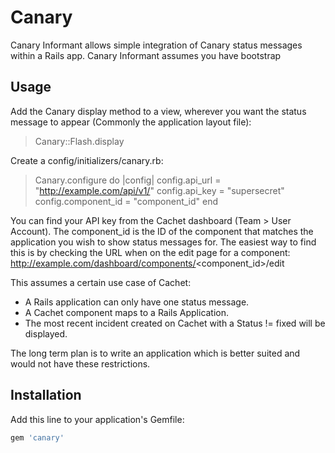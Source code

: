 # Canary
Canary Informant allows simple integration of Canary status messages within a Rails app.
Canary Informant assumes you have bootstrap

## Usage
Add the Canary display method to a view, wherever you want the status message to appear (Commonly the application layout file):
> Canary::Flash.display

Create a config/initializers/canary.rb:
> Canary.configure do |config|
>   config.api_url = "http://example.com/api/v1/"
>   config.api_key = "supersecret"
>   config.component_id = "component_id"
> end

You can find your API key from the Cachet dashboard (Team > User Account).
The component_id is the ID of the component that matches the application you wish to show status messages for. The easiest way to find this is by checking the URL when on the edit page for a component: http://example.com/dashboard/components/<component_id>/edit

This assumes a certain use case of Cachet:

  * A Rails application can only have one status message.
  * A Cachet component maps to a Rails Application.
  * The most recent incident created on Cachet with a Status != fixed will be displayed.

The long term plan is to write an application which is better suited and would not have these restrictions.

## Installation
Add this line to your application's Gemfile:

```ruby
gem 'canary'
```
